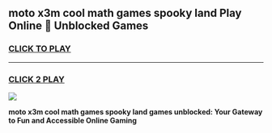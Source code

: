 
## moto x3m cool math games spooky land Play Online 👋 Unblocked Games
<h3>
<a href="https://news.freeplayer.one?title=moto_x3m_cool_math_games_spooky_land&ref=17CMG">CLICK TO PLAY</a></h3>
<hr>

<h3>
<a href="https://news.freeplayer.one?title=moto_x3m_cool_math_games_spooky_land&ref=17CMG">CLICK 2 PLAY</a>
  
</h3>

<a href="https://news.freeplayer.one?title=moto_x3m_cool_math_games_spooky_land&ref=17CMG/"><img src="https://clearcache.store/games.png"></a>


**moto x3m cool math games spooky land games unblocked: Your Gateway to Fun and Accessible Online Gaming**

